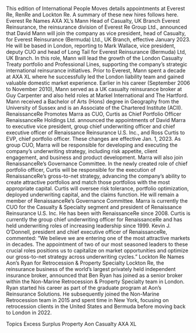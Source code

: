 This edition of International People Moves details appointments at Everest Re, RenRe and Lockton Re.
A summary of these new hires follows here.
Everest Re Names AXA XL’s Mann Head of Casualty, UK Branch
Everest Reinsurance, the reinsurance division of Everest Re Group Ltd., announced that David Mann will join the company as vice president, head of Casualty, for Everest Reinsurance (Bermuda) Ltd., UK Branch, effective January 2023.
He will be based in London, reporting to Mark Wallace, vice president, deputy CUO and head of Long Tail for Everest Reinsurance (Bermuda) Ltd, UK Branch.
In this role, Mann will lead the growth of the London Casualty Treaty portfolio and Professional Lines, supporting the company’s strategic international reinsurance initiatives. Prior to Everest, Mann spent a decade at AXA XL where he successfully led the London liability team and gained valuable domestic market experience.
Earlier in his career (September 2006 to November 2010), Mann served as a UK casualty reinsurance broker at Guy Carpenter and also held roles at Markel International and The Hartford. Mann received a Bachelor of Arts (Hons) degree in Geography from the University of Sussex and is an Associate of the Chartered Institute (ACII).
RenaissanceRe Promotes Marra as CUO, Curtis as Chief Portfolio Officer
RenaissanceRe Holdings Ltd. announced the appointments of David Marra to executive vice president, group chief underwriting officer and chief executive officer of Renaissance Reinsurance U.S. Inc., and Ross Curtis to EVP, chief portfolio officer. These changes are effective Jan. 1, 2023.
As group CUO, Marra will be responsible for developing and executing the company’s underwriting strategy, including risk appetite, client engagement, and business and product development. Marra will also join RenaissanceRe’s Governance Committee.
In the newly created role of chief portfolio officer, Curtis will be responsible for the execution of RenaissanceRe’s gross-to-net strategy, advancing the company’s ability to create attractive portfolios and match those portfolios with the most appropriate capital. Curtis will oversee risk tolerance, portfolio optimization, deployed underwriting capital, and the claims function. He will remain a member of RenaissanceRe’s Governance Committee.
Marra is currently the CUO for the Casualty & Specialty segment and president of Renaissance Reinsurance U.S. Inc. He has been with RenaissanceRe since 2008. Curtis is currently the group chief underwriting officer for RenaissanceRe and has held underwriting roles of increasing leadership since 1999.
Kevin J. O’Donnell, president and chief executive officer of RenaissanceRe, commented: “We believe we are entering one of the most attractive markets in decades. The appointment of two of our most seasoned leaders to these crucial roles positions us to capitalize on market opportunities and optimize our gross-to-net strategy across underwriting cycles.”
Lockton Re Names Aon’s Ryan for Retrocession & Property Specialty
Lockton Re, the reinsurance business of the world’s largest privately held independent insurance broker, announced that Ben Ryan has joined as a senior broker within the Non-Marine Retrocession & Property Specialty team in London.
Ryan started his career as part of the graduate program at Aon’s Reinsurance Solutions. He subsequently joined the Non-Marine Retrocession team in 2015 and spent time in New York, focusing on retrocession clients in the United States and Bermuda before moving back to London in 2022.

Topics
Excess Surplus
Property
Aon
Casualty
AXA XL

